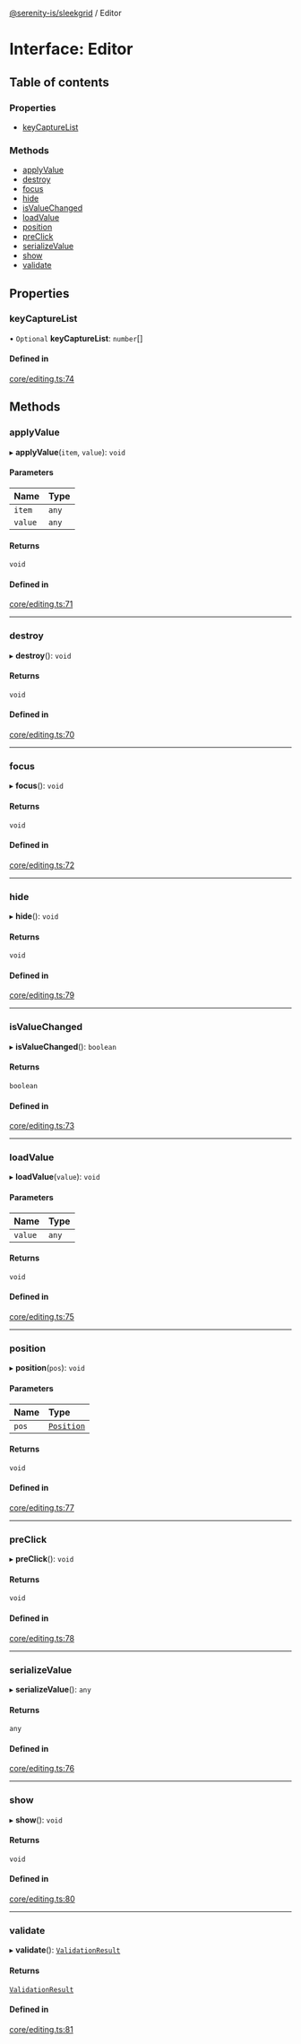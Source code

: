 [@serenity-is/sleekgrid](../README.md) / Editor

# Interface: Editor

## Table of contents

### Properties

- [keyCaptureList](Editor.md#keycapturelist)

### Methods

- [applyValue](Editor.md#applyvalue)
- [destroy](Editor.md#destroy)
- [focus](Editor.md#focus)
- [hide](Editor.md#hide)
- [isValueChanged](Editor.md#isvaluechanged)
- [loadValue](Editor.md#loadvalue)
- [position](Editor.md#position)
- [preClick](Editor.md#preclick)
- [serializeValue](Editor.md#serializevalue)
- [show](Editor.md#show)
- [validate](Editor.md#validate)

## Properties

### keyCaptureList

• `Optional` **keyCaptureList**: `number`[]

#### Defined in

[core/editing.ts:74](https://github.com/serenity-is/sleekgrid/blob/master/src/core/editing.ts#L74)

## Methods

### applyValue

▸ **applyValue**(`item`, `value`): `void`

#### Parameters

| Name | Type |
| :------ | :------ |
| `item` | `any` |
| `value` | `any` |

#### Returns

`void`

#### Defined in

[core/editing.ts:71](https://github.com/serenity-is/sleekgrid/blob/master/src/core/editing.ts#L71)

___

### destroy

▸ **destroy**(): `void`

#### Returns

`void`

#### Defined in

[core/editing.ts:70](https://github.com/serenity-is/sleekgrid/blob/master/src/core/editing.ts#L70)

___

### focus

▸ **focus**(): `void`

#### Returns

`void`

#### Defined in

[core/editing.ts:72](https://github.com/serenity-is/sleekgrid/blob/master/src/core/editing.ts#L72)

___

### hide

▸ **hide**(): `void`

#### Returns

`void`

#### Defined in

[core/editing.ts:79](https://github.com/serenity-is/sleekgrid/blob/master/src/core/editing.ts#L79)

___

### isValueChanged

▸ **isValueChanged**(): `boolean`

#### Returns

`boolean`

#### Defined in

[core/editing.ts:73](https://github.com/serenity-is/sleekgrid/blob/master/src/core/editing.ts#L73)

___

### loadValue

▸ **loadValue**(`value`): `void`

#### Parameters

| Name | Type |
| :------ | :------ |
| `value` | `any` |

#### Returns

`void`

#### Defined in

[core/editing.ts:75](https://github.com/serenity-is/sleekgrid/blob/master/src/core/editing.ts#L75)

___

### position

▸ **position**(`pos`): `void`

#### Parameters

| Name | Type |
| :------ | :------ |
| `pos` | [`Position`](Position.md) |

#### Returns

`void`

#### Defined in

[core/editing.ts:77](https://github.com/serenity-is/sleekgrid/blob/master/src/core/editing.ts#L77)

___

### preClick

▸ **preClick**(): `void`

#### Returns

`void`

#### Defined in

[core/editing.ts:78](https://github.com/serenity-is/sleekgrid/blob/master/src/core/editing.ts#L78)

___

### serializeValue

▸ **serializeValue**(): `any`

#### Returns

`any`

#### Defined in

[core/editing.ts:76](https://github.com/serenity-is/sleekgrid/blob/master/src/core/editing.ts#L76)

___

### show

▸ **show**(): `void`

#### Returns

`void`

#### Defined in

[core/editing.ts:80](https://github.com/serenity-is/sleekgrid/blob/master/src/core/editing.ts#L80)

___

### validate

▸ **validate**(): [`ValidationResult`](ValidationResult.md)

#### Returns

[`ValidationResult`](ValidationResult.md)

#### Defined in

[core/editing.ts:81](https://github.com/serenity-is/sleekgrid/blob/master/src/core/editing.ts#L81)
